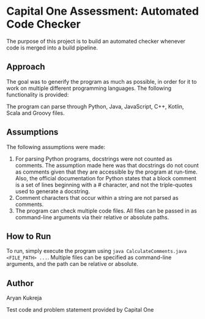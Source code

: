 # Capital One Assessment: Automated Code Checker
The purpose of this project is to build an automated checker whenever code is merged into a build pipeline.

## Approach
The goal was to generify the program as much as possible, in order for it to work on multiple different programming languages. The following functionality is provided:

The program can parse through Python, Java, JavaScript, C++, Kotlin, Scala and Groovy files.

## Assumptions
The following assumptions were made:

1. For parsing Python programs, docstrings were not counted as comments. The assumption made here was that docstrings do not count as comments given that they are accessible by the program at run-time. Also, the official documentation for Python states that a block comment is a set of lines beginning with a # character, and not the triple-quotes used to generate a docstring.
2. Comment characters that occur within a string are not parsed as comments.
3. The program can check multiple code files. All files can be passed in as command-line arguments via their relative or absolute paths.

## How to Run
To run, simply execute the program using `java CalculateComments.java <FILE_PATH> ...`. Multiple files can be specified as command-line arguments, and the path can be relative or absolute.

## Author
Aryan Kukreja

Test code and problem statement provided by Capital One
